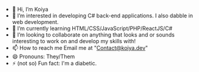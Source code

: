 - 👋 Hi, I’m Koiya
- 👀 I’m interested in developing C# back-end applications. I also dabble in web development.
- 🌱 I’m currently learning HTML/CSS/JavaScript/PHP/ReactJS/C#
- 💞️ I’m looking to collaborate on anything that looks and or sounds interesting to work on and develop my skills with!
- 📫 How to reach me Email me at "Contact@koiya.dev"
- 😄 Pronouns: They/Them
- ⚡ (not so) Fun fact: I'm a diabetic.

<!---
ItsKoiya/ItsKoiya is a ✨ special ✨ repository because its `README.md` (this file) appears on your GitHub profile.
You can click the Preview link to take a look at your changes.
--->
